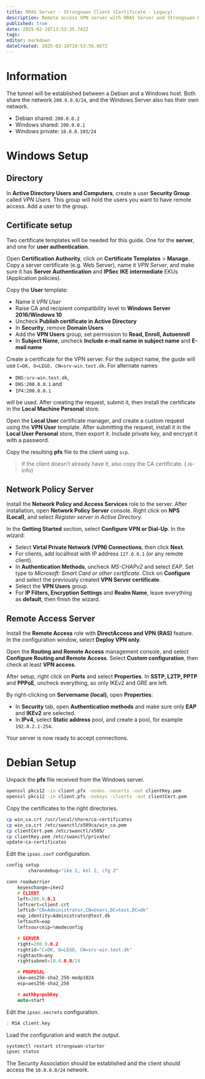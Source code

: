 ```yaml
---
title: RRAS Server - Strongswan Client (Certificate - Legacy)
description: Remote access VPN server with RRAS Server and Strongswan Client with Certificate authentication
published: true
date: 2025-02-18T13:53:35.742Z
tags: 
editor: markdown
dateCreated: 2025-02-18T10:53:56.867Z
---
```


# Information

The tunnel will be established between a Debian and a Windows host. Both share the network `200.0.0.0/24`, and the Windows Server also has their own network.

 - Debian shared: `200.0.0.2`
 - Windows shared: `200.0.0.1`
 - Windows private: `10.0.0.103/24`

# Windows Setup

## Directory

In **Active Directory Users and Computers**, create a user **Security Group** called *VPN Users*. This group will hold the users you want to have remote access. Add a user to the group.

## Certificate setup

Two certificate templates will be needed for this guide. One for the **server**, and one for **user authentication**.

Open **Certification Authority**, click on **Certificate Templates** > **Manage**. Copy a server certificate (e.g. Web Server), name it *VPN Server*, and make sure it has **Server Authentication** and **IPSec IKE intermediate** EKUs (Application policies).

Copy the **User** template:

 - Name it *VPN User*
 - Raise CA and recipient compatibility level to **Windows Server 2016/Windows 10**
 - Uncheck **Publish certificate in Active Directory**
 - In **Security**, remove **Domain Users**
 - Add the **VPN Users** group, set permission to **Read, Enroll, Autoenroll**
 - In **Subject Name**, uncheck **Include e-mail name in subject name** and **E-mail name**

Create a certificate for the VPN server. For the subject name, the guide will use `C=DK, O=LEGO, CN=srv-win.test.dk`. For alternate names

 - `DNS:srv-win.test.dk`, 
 - `DNS:200.0.0.1` and 
 - `IP4:200.0.0.1`

will be used. After creating the request, submit it, then install the certificate in the **Local Machine Personal** store.

Open the **Local User** certificate manager, and create a custom request using the **VPN User** template. After submitting the request, install it in the **Local User Personal** store, then export it. Include private key, and encrypt it with a password.

Copy the resulting **pfx** file to the client using `scp`.

> If the client doesn't already have it, also copy the CA certificate.
{.is-info}

## Network Policy Server

Install the **Network Policy and Access Services** role to the server. After installation, open **Network Policy Server** console. Right click on **NPS (Local)**, and select *Register server in Active Directory*.

In the **Getting Started** section, select **Configure VPN or Dial-Up**. In the wizard:

 - Select **Virtal Private Network (VPN) Connections**, then click **Next**.
 - For clients, add localhost with IP address `127.0.0.1` (or any remote client).
 - In **Authentication Methods**, uncheck *MS-CHAPv2* and select *EAP*. Set type to *Microsoft: Smart Card or other certificate*. Click on **Configure** and select the previously created **VPN Server certificate**.
 - Select the **VPN Users** group.
 - For **IP Filters, Encryption Settings** and **Realm Name**, leave everything as **default**, then finish the wizard.

## Remote Access Server

Install the **Remote Access** role with **DirectAccess and VPN (RAS)** feature. In the configuration window, select **Deploy VPN only**.

Open the **Routing and Remote Access** management console, and select **Configure Routing and Remote Access**. Select **Custom configuration**, then check at least **VPN access**.

After setup, right click on **Ports** and select **Properties**. In **SSTP, L2TP, PPTP** and **PPPoE**, uncheck everything, so only IKEv2 and GRE are left.

By right-clicking on **Servername (local)**, open **Properties**:

 - In **Security** tab, open **Authentication methods** and make sure only **EAP** and **IKEv2** are selected.
 - In **IPv4**, select **Static address** pool, and create a pool, for example `192.0.2.1-254`.

Your server is now ready to accept connections.

# Debian Setup

Unpack the **pfx** file received from the Windows server.

```bash
openssl pkcs12 -in client.pfx -nodes -nocerts -out clientKey.pem
openssl pkcs12 -in client.pfx -nokeys -clcerts -out clientCert.pem
```

Copy the certificates to the right directories.

```bash
cp win_ca.crt /usr/local/share/ca-certificates
cp win_ca.crt /etc/swanctl/x509ca/win_ca.pem
cp clientCert.pem /etc/swanctl/x509/
cp clientKey.pem /etc/swanctl/private/
update-ca-certificates
```

Edit the `ipsec.conf` configuration.

```c
config setup
        charondebug="ike 2, knl 2, cfg 2"

conn roadwarrior
    keyexchange=ikev2
    # CLIENT
    left=200.0.0.1
    leftcert=client.crt
    leftid="CN=Administrator,CN=Users,DC=test,DC=dk"
    eap_identity=Administrator@test.dk
    leftauth=eap
    leftsourceip=%modeconfig

    # SERVER
    right=200.0.0.2
    rightid="C=DK, O=LEGO, CN=srv-win.test.dk"
    rightauth=any
    rightsubnet=10.0.0.0/24

    # PROPOSAL
    ike=aes256-sha2_256-modp1024
    esp=aes256-sha2_256

    # authby=pubkey
    auto=start
```

Edit the `ipsec.secrets` configuration.

```c
: RSA client.key
```

Load the configuration and watch the output.

```bash
systemctl restart strongswan-starter
ipsec status
```

The Security Association should be established and the client should access the `10.0.0.0/24` network.

